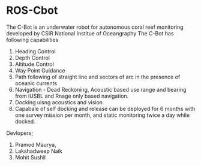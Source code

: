 # ROS-Cbot
The C-Bot is an underwater robot for autonomous coral reef monitoring  developed by CSIR National Institue of Oceangraphy
The C-Bot has following capabilities
1. Heading Control
2. Depth Control
3. Altitude Control
4. Way Point Guidance
5. Path following of straight line and sectors of arc in the presence of oceanic currents
6. Navigation - Dead Reckoning, Acoustic based use range and bearing from iUSBL and Rnage only based navigation.
7. Docking uisng acoustics and vision
8. Capabale of self docking and release can be deployed for 6 months with one survey mission per month, and static monitoring twice a day while docked.

Devlopers; 
1. Pramod Maurya,
2. Lakshadweep Naik
3. Mohit Sushil
